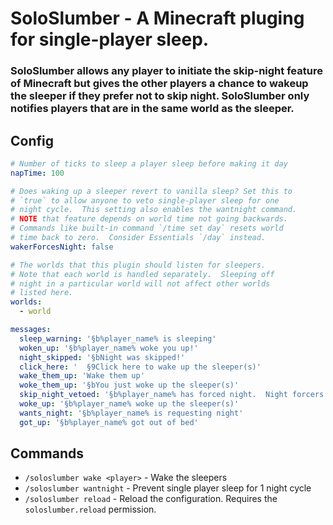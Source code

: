 # SoloSlumber - A Minecraft pluging for single-player sleep.

### SoloSlumber allows any player to initiate the skip-night feature of Minecraft but gives the other players a chance to wakeup the sleeper if they prefer not to skip night.  SoloSlumber only notifies players that are in the same world as the sleeper.

## Config
```yml
# Number of ticks to sleep a player sleep before making it day
napTime: 100

# Does waking up a sleeper revert to vanilla sleep? Set this to
# `true` to allow anyone to veto single-player sleep for one
# night cycle.  This setting also enables the wantnight command.
# NOTE that feature depends on world time not going backwards.
# Commands like built-in command `/time set day` resets world
# time back to zero.  Consider Essentials `/day` instead.
wakerForcesNight: false

# The worlds that this plugin should listen for sleepers.
# Note that each world is handled separately.  Sleeping off
# night in a particular world will not affect other worlds
# listed here.
worlds:
  - world

messages:
  sleep_warning: '§b%player_name% is sleeping'
  woken_up: '§b%player_name% woke you up!'
  night_skipped: '§bNight was skipped!'
  click_here: '  §9Click here to wake up the sleeper(s)'
  wake_them_up: 'Wake them up'
  woke_them_up: '§bYou just woke up the sleeper(s)'
  skip_night_vetoed: '§b%player_name% has forced night.  Night forcers must sleep to skip night.'
  woke_up: '§b%player_name% woke up the sleeper(s)'
  wants_night: '§b%player_name% is requesting night'
  got_up: '§b%player_name% got out of bed'
```
## Commands
* `/soloslumber wake <player>` - Wake the sleepers
* `/soloslumber wantnight` - Prevent single player sleep for 1 night cycle
* `/soloslumber reload` - Reload the configuration.  Requires the `soloslumber.reload` permission.
